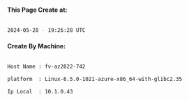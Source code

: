 
   
#### This Page Create at:

```bash

2024-05-28 - 19:26:28 UTC

```

#### Create By Machine:

```bash

Host Name : fv-az2022-742

platform  : Linux-6.5.0-1021-azure-x86_64-with-glibc2.35

Ip Local  : 10.1.0.43

```

